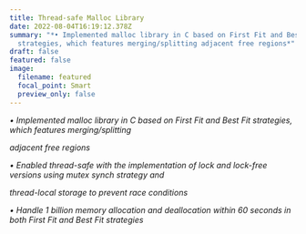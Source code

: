 ```yaml
---
title: Thread-safe Malloc Library
date: 2022-08-04T16:19:12.378Z
summary: "*• Implemented malloc library in C based on First Fit and Best Fit
  strategies, which features merging/splitting adjacent free regions*"
draft: false
featured: false
image:
  filename: featured
  focal_point: Smart
  preview_only: false
---
```

*• Implemented malloc library in C based on First Fit and Best Fit strategies, which features merging/splitting*

*adjacent free regions*

*• Enabled thread-safe with the implementation of lock and lock-free versions using mutex synch strategy and*

*thread-local storage to prevent race conditions*

*• Handle 1 billion memory allocation and deallocation within 60 seconds in both First Fit and Best Fit strategies*